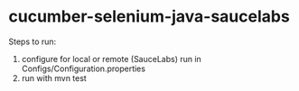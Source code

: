 # cucumber-selenium-java-saucelabs

Steps to run:
1. configure for local or remote (SauceLabs) run in Configs/Configuration.properties
2. run with mvn test
